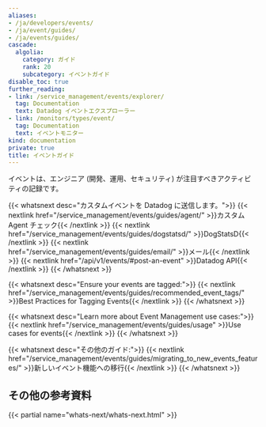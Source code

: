 ```yaml
---
aliases:
- /ja/developers/events/
- /ja/event/guides/
- /ja/events/guides/
cascade:
  algolia:
    category: ガイド
    rank: 20
    subcategory: イベントガイド
disable_toc: true
further_reading:
- link: /service_management/events/explorer/
  tag: Documentation
  text: Datadog イベントエクスプローラー
- link: /monitors/types/event/
  tag: Documentation
  text: イベントモニター
kind: documentation
private: true
title: イベントガイド
---
```


イベントは、エンジニア (開発、運用、セキュリティ) が注目すべきアクティビティの記録です。

{{< whatsnext desc="カスタムイベントを Datadog に送信します。">}}
    {{< nextlink href="/service_management/events/guides/agent/" >}}カスタム Agent チェック{{< /nextlink >}}
    {{< nextlink href="/service_management/events/guides/dogstatsd/" >}}DogStatsD{{< /nextlink >}}
    {{< nextlink href="/service_management/events/guides/email/" >}}メール{{< /nextlink >}}
    {{< nextlink href="/api/v1/events/#post-an-event" >}}Datadog API{{< /nextlink >}}
{{< /whatsnext >}}

{{< whatsnext desc="Ensure your events are tagged:">}}
    {{< nextlink href="/service_management/events/guides/recommended_event_tags/" >}}Best Practices for Tagging Events{{< /nextlink >}}
{{< /whatsnext >}}

{{< whatsnext desc="Learn more about Event Management use cases:">}}
    {{< nextlink href="/service_management/events/guides/usage" >}}Use cases for events{{< /nextlink >}}
{{< /whatsnext >}}

{{< whatsnext desc="その他のガイド:">}}
    {{< nextlink href="/service_management/events/guides/migrating_to_new_events_features/" >}}新しいイベント機能への移行{{< /nextlink >}}
{{< /whatsnext >}}


## その他の参考資料

{{< partial name="whats-next/whats-next.html" >}}